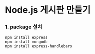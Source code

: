 # Node.js 게시판 만들기
<h3> 1. package 설치 </h3>

```
npm install express
npm install mongodb
npm install express-handlebars
```
